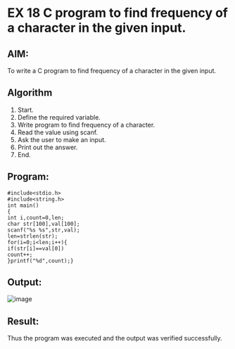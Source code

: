 # EX 18 C program to find frequency of a character in the given input.

## AIM:
To write a C program to find frequency of a character in the given input.

## Algorithm
1. Start.
2. Define the required variable.
3. Write program to find frequency of a character.
4. Read the value using scanf.
5. Ask the user to make an input.
6. Print out the answer.
7. End.
      

## Program:
```
#include<stdio.h> 
#include<string.h> 
int main()
{
int i,count=0,len;
char str[100],val[100]; 
scanf("%s %s",str,val); 
len=strlen(str); 
for(i=0;i<len;i++){
if(str[i]==val[0]) 
count++;
}printf("%d",count);}
```

## Output:
![image](https://github.com/user-attachments/assets/bdada330-a2c6-49a1-8b42-04caca12b016)



## Result:
Thus the program was executed and the output was verified successfully.

